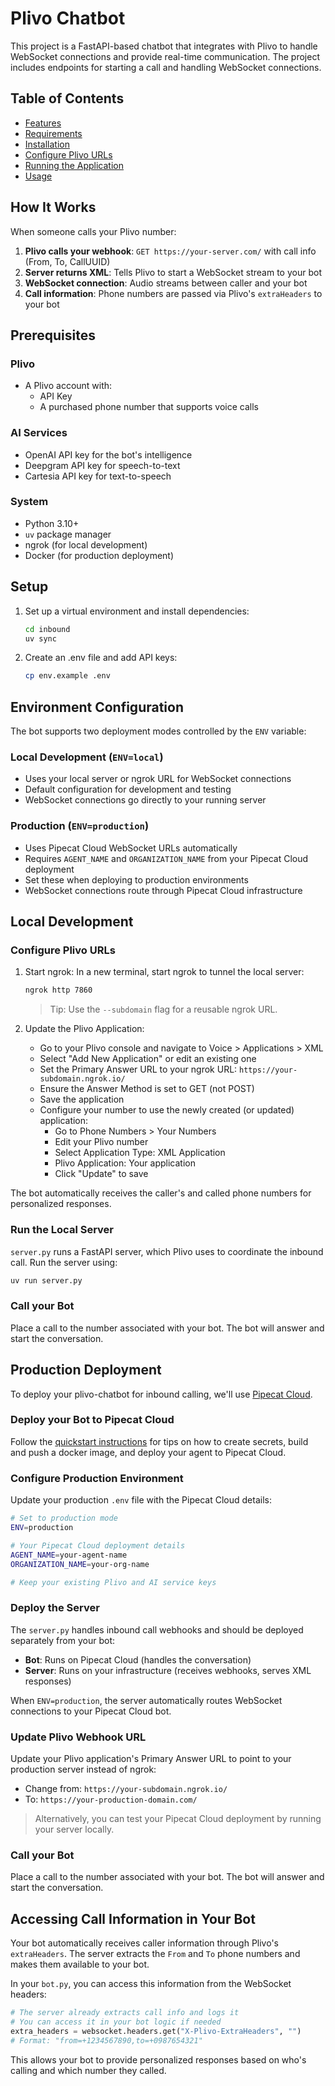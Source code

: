 # Plivo Chatbot

This project is a FastAPI-based chatbot that integrates with Plivo to handle WebSocket connections and provide real-time communication. The project includes endpoints for starting a call and handling WebSocket connections.

## Table of Contents

- [Features](#features)
- [Requirements](#requirements)
- [Installation](#installation)
- [Configure Plivo URLs](#configure-plivo-urls)
- [Running the Application](#running-the-application)
- [Usage](#usage)

## How It Works

When someone calls your Plivo number:

1. **Plivo calls your webhook**: `GET https://your-server.com/` with call info (From, To, CallUUID)
2. **Server returns XML**: Tells Plivo to start a WebSocket stream to your bot
3. **WebSocket connection**: Audio streams between caller and your bot
4. **Call information**: Phone numbers are passed via Plivo's `extraHeaders` to your bot

## Prerequisites

### Plivo

- A Plivo account with:
  - API Key
  - A purchased phone number that supports voice calls

### AI Services

- OpenAI API key for the bot's intelligence
- Deepgram API key for speech-to-text
- Cartesia API key for text-to-speech

### System

- Python 3.10+
- `uv` package manager
- ngrok (for local development)
- Docker (for production deployment)

## Setup

1. Set up a virtual environment and install dependencies:

   ```sh
   cd inbound
   uv sync
   ```

2. Create an .env file and add API keys:

   ```sh
   cp env.example .env
   ```

## Environment Configuration

The bot supports two deployment modes controlled by the `ENV` variable:

### Local Development (`ENV=local`)

- Uses your local server or ngrok URL for WebSocket connections
- Default configuration for development and testing
- WebSocket connections go directly to your running server

### Production (`ENV=production`)

- Uses Pipecat Cloud WebSocket URLs automatically
- Requires `AGENT_NAME` and `ORGANIZATION_NAME` from your Pipecat Cloud deployment
- Set these when deploying to production environments
- WebSocket connections route through Pipecat Cloud infrastructure

## Local Development

### Configure Plivo URLs

1. Start ngrok:
   In a new terminal, start ngrok to tunnel the local server:

   ```sh
   ngrok http 7860
   ```

   > Tip: Use the `--subdomain` flag for a reusable ngrok URL.

2. Update the Plivo Application:

   - Go to your Plivo console and navigate to Voice > Applications > XML
   - Select "Add New Application" or edit an existing one
   - Set the Primary Answer URL to your ngrok URL: `https://your-subdomain.ngrok.io/`
   - Ensure the Answer Method is set to GET (not POST)
   - Save the application
   - Configure your number to use the newly created (or updated) application:
     - Go to Phone Numbers > Your Numbers
     - Edit your Plivo number
     - Select Application Type: XML Application
     - Plivo Application: Your application
     - Click "Update" to save

The bot automatically receives the caller's and called phone numbers for personalized responses.

### Run the Local Server

`server.py` runs a FastAPI server, which Plivo uses to coordinate the inbound call. Run the server using:

```bash
uv run server.py
```

### Call your Bot

Place a call to the number associated with your bot. The bot will answer and start the conversation.

## Production Deployment

To deploy your plivo-chatbot for inbound calling, we'll use [Pipecat Cloud](https://pipecat.daily.co/).

### Deploy your Bot to Pipecat Cloud

Follow the [quickstart instructions](https://docs.pipecat.ai/getting-started/quickstart#step-2%3A-deploy-to-production) for tips on how to create secrets, build and push a docker image, and deploy your agent to Pipecat Cloud.

### Configure Production Environment

Update your production `.env` file with the Pipecat Cloud details:

```bash
# Set to production mode
ENV=production

# Your Pipecat Cloud deployment details
AGENT_NAME=your-agent-name
ORGANIZATION_NAME=your-org-name

# Keep your existing Plivo and AI service keys
```

### Deploy the Server

The `server.py` handles inbound call webhooks and should be deployed separately from your bot:

- **Bot**: Runs on Pipecat Cloud (handles the conversation)
- **Server**: Runs on your infrastructure (receives webhooks, serves XML responses)

When `ENV=production`, the server automatically routes WebSocket connections to your Pipecat Cloud bot.

### Update Plivo Webhook URL

Update your Plivo application's Primary Answer URL to point to your production server instead of ngrok:

- Change from: `https://your-subdomain.ngrok.io/`
- To: `https://your-production-domain.com/`

> Alternatively, you can test your Pipecat Cloud deployment by running your server locally.

### Call your Bot

Place a call to the number associated with your bot. The bot will answer and start the conversation.

## Accessing Call Information in Your Bot

Your bot automatically receives caller information through Plivo's `extraHeaders`. The server extracts the `From` and `To` phone numbers and makes them available to your bot.

In your `bot.py`, you can access this information from the WebSocket headers:

```python
# The server already extracts call info and logs it
# You can access it in your bot logic if needed
extra_headers = websocket.headers.get("X-Plivo-ExtraHeaders", "")
# Format: "from=+1234567890,to=+0987654321"
```

This allows your bot to provide personalized responses based on who's calling and which number they called.
